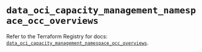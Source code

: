 # `data_oci_capacity_management_namespace_occ_overviews`

Refer to the Terraform Registry for docs: [`data_oci_capacity_management_namespace_occ_overviews`](https://registry.terraform.io/providers/oracle/oci/6.37.0/docs/data-sources/capacity_management_namespace_occ_overviews).
